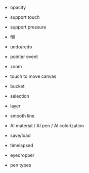 
- opacity
- support touch
- support pressure
- fill
- undo/redo
- pointer event
- zoom

- touch to move canvas
- bucket
- selection
- layer
- smooth line
- AI material / AI pen / AI colorization
- save/load
- timelapsed
- eyedropper
- pen types
